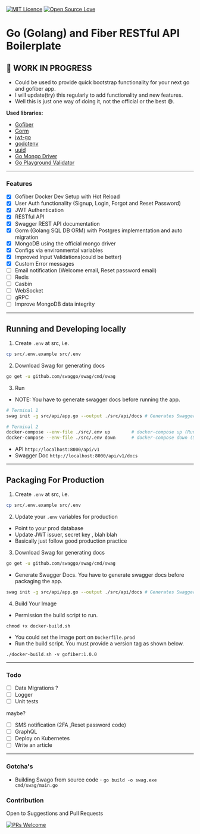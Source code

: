 [![MIT Licence](https://badges.frapsoft.com/os/mit/mit.png?v=103)](https://opensource.org/licenses/mit-license.php)
[![Open Source Love](https://badges.frapsoft.com/os/v1/open-source.svg?v=103)](https://github.com/ellerbrock/open-source-badges/)

# Go (Golang) and Fiber RESTful API Boilerplate

## 🚧 WORK IN PROGRESS

- Could be used to provide quick bootstrap functionality for your next go and gofiber app.
- I will update(try) this regularly to add functionality and new features.
- Well this is just one way of doing it, not the official or the best 😅.

**Used libraries:**

- [Gofiber](https://gofiber.io/)
- [Gorm](https://gorm.io/)
- [jwt-go](https://github.com/form3tech-oss/jwt-go)
- [godotenv](https://pkg.go.dev/github.com/joho/godotenv?tab=doc)
- [uuid](https://github.com/google/uuid)
- [Go Mongo Driver](https://go.mongodb.org/mongo-driver)
- [Go Playground Validator](https://github.com/go-playground/validator)

---

### Features

- [x] Gofiber Docker Dev Setup with Hot Reload
- [x] User Auth functionality (Signup, Login, Forgot and Reset Password)
- [x] JWT Authentication
- [x] RESTful API
- [x] Swagger REST API documentation
- [x] Gorm (Golang SQL DB ORM) with Postgres implementation and auto migration
- [x] MongoDB using the official mongo driver
- [x] Configs via environmental variables
- [x] Improved Input Validations(could be better)
- [x] Custom Error messages
- [ ] Email notification (Welcome email, Reset password email)
- [ ] Redis
- [ ] Casbin
- [ ] WebSocket
- [ ] gRPC
- [ ] Improve MongoDB data integrity

---

## Running and Developing locally

1. Create `.env` at src, i.e.

```sh
cp src/.env.example src/.env
```

2. Download Swag for generating docs

```sh
go get -u github.com/swaggo/swag/cmd/swag
```

3. Run

- NOTE: You have to generate swagger docs before running the app.

```sh
# Terminal 1
swag init -g src/api/app.go --output ./src/api/docs # Generates Swagger

# Terminal 2
docker-compose --env-file ./src/.env up        # docker-compose up (Run App With AutoReload)
docker-compose --env-file ./src/.env down      # docker-compose down (Shutdown App)
```

- API `http://localhost:8000/api/v1`
- Swagger Doc `http://localhost:8000/api/v1/docs`

---

## Packaging For Production

1. Create `.env` at src, i.e.

```sh
cp src/.env.example src/.env
```

2. Update your `.env` variables for production

- Point to your prod database
- Update JWT issuer, secret key , blah blah
- Basically just follow good production practice

3. Download Swag for generating docs

```sh
go get -u github.com/swaggo/swag/cmd/swag
```

- Generate Swagger Docs. You have to generate swagger docs before packaging the app.

```sh
swag init -g src/api/app.go --output ./src/api/docs # Generates Swagger
```

4. Build Your Image

- Permission the build script to run.

```
chmod +x docker-build.sh
```

- You could set the image port on `Dockerfile.prod`
- Run the build script. You must provide a version tag as shown below.

```
./docker-build.sh -v gofiber:1.0.0
```

---

### Todo

- [ ] Data Migrations ?
- [ ] Logger
- [ ] Unit tests

maybe?

- [ ] SMS notification (2FA ,Reset password code)
- [ ] GraphQL
- [ ] Deploy on Kubernetes
- [ ] Write an article

---

### Gotcha's

- Building Swago from source code - `go build -o swag.exe cmd/swag/main.go`

### Contribution

Open to Suggestions and Pull Requests

[![PRs Welcome](https://img.shields.io/badge/PRs-welcome-brightgreen.svg?style=flat-square)](http://makeapullrequest.com)
